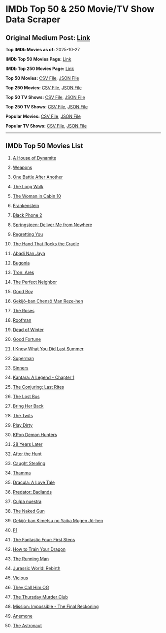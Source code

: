 # IMDb Top 50 & 250 Movie/TV Show Data Scraper

## Original Medium Post: [Link](https://medium.com/@nishantsahoo/which-movie-should-i-watch-5c83a3c0f5b1)

**Top IMDb Movies as of:** 2025-10-27

**IMDb Top 50 Movies Page:** [Link](https://www.imdb.com/search/title/?title_type=feature&release_date=2025-01-01,2025-12-31)

**IMDb Top 250 Movies Page:** [Link](https://www.imdb.com/chart/top/)

**Top 50 Movies:** [CSV File](/data/top50/movies.csv), [JSON File](/data/top50/movies.json)

**Top 250 Movies:** [CSV File](/data/top250/movies.csv), [JSON File](/data/top250/movies.json)

**Top 50 TV Shows:** [CSV File](/data/top50/shows.csv), [JSON File](/data/top50/shows.json)

**Top 250 TV Shows:** [CSV File](/data/top250/shows.csv), [JSON File](/data/top250/shows.json)

**Popular Movies:** [CSV File](/data/popular/movies.csv), [JSON File](/data/popular/movies.json)

**Popular TV Shows:** [CSV File](/data/popular/shows.csv), [JSON File](/data/popular/shows.json)

---

## IMDb Top 50 Movies List

1. [A House of Dynamite](https://www.imdb.com/title/tt32376165/)

2. [Weapons](https://www.imdb.com/title/tt26581740/)

3. [One Battle After Another](https://www.imdb.com/title/tt30144839/)

4. [The Long Walk](https://www.imdb.com/title/tt10374610/)

5. [The Woman in Cabin 10](https://www.imdb.com/title/tt7130300/)

6. [Frankenstein](https://www.imdb.com/title/tt1312221/)

7. [Black Phone 2](https://www.imdb.com/title/tt29644189/)

8. [Springsteen: Deliver Me from Nowhere](https://www.imdb.com/title/tt31923069/)

9. [Regretting You](https://www.imdb.com/title/tt33088452/)

10. [The Hand That Rocks the Cradle](https://www.imdb.com/title/tt33502160/)

11. [Abadi Nan Jaya](https://www.imdb.com/title/tt32643830/)

12. [Bugonia](https://www.imdb.com/title/tt12300742/)

13. [Tron: Ares](https://www.imdb.com/title/tt6604188/)

14. [The Perfect Neighbor](https://www.imdb.com/title/tt34962891/)

15. [Good Boy](https://www.imdb.com/title/tt35521922/)

16. [Gekijô-ban Chensô Man Reze-hen](https://www.imdb.com/title/tt30472557/)

17. [The Roses](https://www.imdb.com/title/tt31973693/)

18. [Roofman](https://www.imdb.com/title/tt4627382/)

19. [Dead of Winter](https://www.imdb.com/title/tt7574556/)

20. [Good Fortune](https://www.imdb.com/title/tt27543578/)

21. [I Know What You Did Last Summer](https://www.imdb.com/title/tt4045450/)

22. [Superman](https://www.imdb.com/title/tt5950044/)

23. [Sinners](https://www.imdb.com/title/tt31193180/)

24. [Kantara: A Legend - Chapter 1](https://www.imdb.com/title/tt26439764/)

25. [The Conjuring: Last Rites](https://www.imdb.com/title/tt22898462/)

26. [The Lost Bus](https://www.imdb.com/title/tt21103218/)

27. [Bring Her Back](https://www.imdb.com/title/tt32246771/)

28. [The Twits](https://www.imdb.com/title/tt0498396/)

29. [Play Dirty](https://www.imdb.com/title/tt18392014/)

30. [KPop Demon Hunters](https://www.imdb.com/title/tt14205554/)

31. [28 Years Later](https://www.imdb.com/title/tt10548174/)

32. [After the Hunt](https://www.imdb.com/title/tt32159989/)

33. [Caught Stealing](https://www.imdb.com/title/tt1493274/)

34. [Thamma](https://www.imdb.com/title/tt28102562/)

35. [Dracula: A Love Tale](https://www.imdb.com/title/tt31434030/)

36. [Predator: Badlands](https://www.imdb.com/title/tt31227572/)

37. [Culpa nuestra](https://www.imdb.com/title/tt33311244/)

38. [The Naked Gun](https://www.imdb.com/title/tt3402138/)

39. [Gekijô-ban Kimetsu no Yaiba Mugen Jô-hen](https://www.imdb.com/title/tt32820897/)

40. [F1](https://www.imdb.com/title/tt16311594/)

41. [The Fantastic Four: First Steps](https://www.imdb.com/title/tt10676052/)

42. [How to Train Your Dragon](https://www.imdb.com/title/tt26743210/)

43. [The Running Man](https://www.imdb.com/title/tt14107334/)

44. [Jurassic World: Rebirth](https://www.imdb.com/title/tt31036941/)

45. [Vicious](https://www.imdb.com/title/tt31511689/)

46. [They Call Him OG](https://www.imdb.com/title/tt24060892/)

47. [The Thursday Murder Club](https://www.imdb.com/title/tt12001534/)

48. [Mission: Impossible - The Final Reckoning](https://www.imdb.com/title/tt9603208/)

49. [Anemone](https://www.imdb.com/title/tt33549447/)

50. [The Astronaut](https://www.imdb.com/title/tt13964560/)
